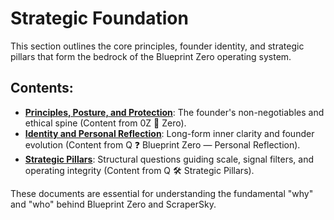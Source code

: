 # Strategic Foundation

This section outlines the core principles, founder identity, and strategic pillars that form the bedrock of the Blueprint Zero operating system.

## Contents:

-   **[Principles, Posture, and Protection](principles-posture-protection.md)**: The founder's non-negotiables and ethical spine (Content from 0Z 🧭 Zero).
-   **[Identity and Personal Reflection](identity-reflection.md)**: Long-form inner clarity and founder evolution (Content from Q ❓ Blueprint Zero — Personal Reflection).
-   **[Strategic Pillars](strategic-pillars.md)**: Structural questions guiding scale, signal filters, and operating integrity (Content from Q 🛠 Strategic Pillars).

These documents are essential for understanding the fundamental "why" and "who" behind Blueprint Zero and ScraperSky.